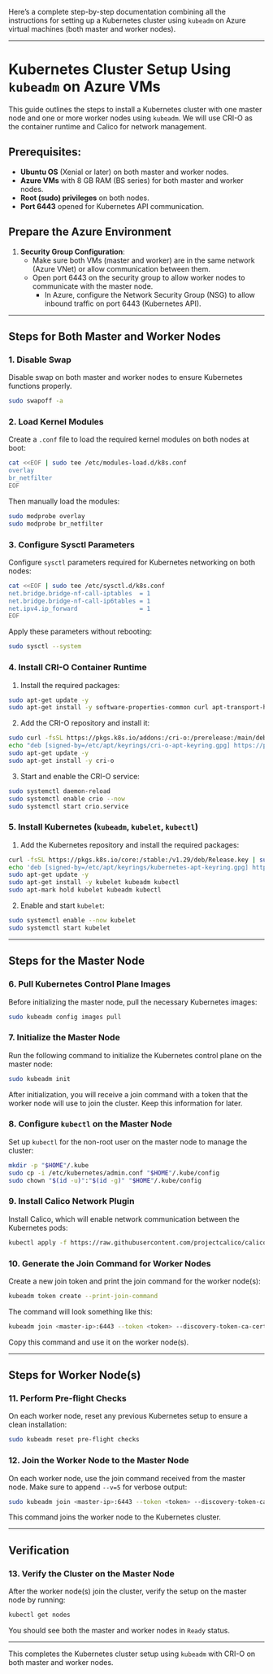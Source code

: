 Here’s a complete step-by-step documentation combining all the instructions for setting up a Kubernetes cluster using `kubeadm` on Azure virtual machines (both master and worker nodes).

---

# Kubernetes Cluster Setup Using `kubeadm` on Azure VMs

This guide outlines the steps to install a Kubernetes cluster with one master node and one or more worker nodes using `kubeadm`. We will use CRI-O as the container runtime and Calico for network management.

## Prerequisites:
- **Ubuntu OS** (Xenial or later) on both master and worker nodes.
- **Azure VMs** with 8 GB RAM (BS series) for both master and worker nodes.
- **Root (sudo) privileges** on both nodes.
- **Port 6443** opened for Kubernetes API communication.

## Prepare the Azure Environment
1. **Security Group Configuration**:
   - Make sure both VMs (master and worker) are in the same network (Azure VNet) or allow communication between them.
   - Open port 6443 on the security group to allow worker nodes to communicate with the master node.
     - In Azure, configure the Network Security Group (NSG) to allow inbound traffic on port 6443 (Kubernetes API).
  
---

## Steps for Both Master and Worker Nodes

### 1. Disable Swap

Disable swap on both master and worker nodes to ensure Kubernetes functions properly.

```bash
sudo swapoff -a
```

### 2. Load Kernel Modules

Create a `.conf` file to load the required kernel modules on both nodes at boot:

```bash
cat <<EOF | sudo tee /etc/modules-load.d/k8s.conf
overlay
br_netfilter
EOF
```

Then manually load the modules:

```bash
sudo modprobe overlay
sudo modprobe br_netfilter
```

### 3. Configure Sysctl Parameters

Configure `sysctl` parameters required for Kubernetes networking on both nodes:

```bash
cat <<EOF | sudo tee /etc/sysctl.d/k8s.conf
net.bridge.bridge-nf-call-iptables  = 1
net.bridge.bridge-nf-call-ip6tables = 1
net.ipv4.ip_forward                 = 1
EOF
```

Apply these parameters without rebooting:

```bash
sudo sysctl --system
```

### 4. Install CRI-O Container Runtime

1. Install the required packages:

```bash
sudo apt-get update -y
sudo apt-get install -y software-properties-common curl apt-transport-https ca-certificates gpg
```

2. Add the CRI-O repository and install it:

```bash
sudo curl -fsSL https://pkgs.k8s.io/addons:/cri-o:/prerelease:/main/deb/Release.key | sudo gpg --dearmor -o /etc/apt/keyrings/cri-o-apt-keyring.gpg
echo "deb [signed-by=/etc/apt/keyrings/cri-o-apt-keyring.gpg] https://pkgs.k8s.io/addons:/cri-o:/prerelease:/main/deb/ /" | sudo tee /etc/apt/sources.list.d/cri-o.list
sudo apt-get update -y
sudo apt-get install -y cri-o
```

3. Start and enable the CRI-O service:

```bash
sudo systemctl daemon-reload
sudo systemctl enable crio --now
sudo systemctl start crio.service
```

### 5. Install Kubernetes (`kubeadm`, `kubelet`, `kubectl`)

1. Add the Kubernetes repository and install the required packages:

```bash
curl -fsSL https://pkgs.k8s.io/core:/stable:/v1.29/deb/Release.key | sudo gpg --dearmor -o /etc/apt/keyrings/kubernetes-apt-keyring.gpg
echo 'deb [signed-by=/etc/apt/keyrings/kubernetes-apt-keyring.gpg] https://pkgs.k8s.io/core:/stable:/v1.29/deb/ /' | sudo tee /etc/apt/sources.list.d/kubernetes.list
sudo apt-get update -y
sudo apt-get install -y kubelet kubeadm kubectl
sudo apt-mark hold kubelet kubeadm kubectl
```

2. Enable and start `kubelet`:

```bash
sudo systemctl enable --now kubelet
sudo systemctl start kubelet
```

---

## Steps for the Master Node

### 6. Pull Kubernetes Control Plane Images

Before initializing the master node, pull the necessary Kubernetes images:

```bash
sudo kubeadm config images pull
```

### 7. Initialize the Master Node

Run the following command to initialize the Kubernetes control plane on the master node:

```bash
sudo kubeadm init
```

After initialization, you will receive a join command with a token that the worker node will use to join the cluster. Keep this information for later.

### 8. Configure `kubectl` on the Master Node

Set up `kubectl` for the non-root user on the master node to manage the cluster:

```bash
mkdir -p "$HOME"/.kube
sudo cp -i /etc/kubernetes/admin.conf "$HOME"/.kube/config
sudo chown "$(id -u)":"$(id -g)" "$HOME"/.kube/config
```

### 9. Install Calico Network Plugin

Install Calico, which will enable network communication between the Kubernetes pods:

```bash
kubectl apply -f https://raw.githubusercontent.com/projectcalico/calico/v3.26.0/manifests/calico.yaml
```

### 10. Generate the Join Command for Worker Nodes

Create a new join token and print the join command for the worker node(s):

```bash
kubeadm token create --print-join-command
```

The command will look something like this:

```bash
kubeadm join <master-ip>:6443 --token <token> --discovery-token-ca-cert-hash sha256:<hash>
```

Copy this command and use it on the worker node(s).

---

## Steps for Worker Node(s)

### 11. Perform Pre-flight Checks

On each worker node, reset any previous Kubernetes setup to ensure a clean installation:

```bash
sudo kubeadm reset pre-flight checks
```

### 12. Join the Worker Node to the Master Node

On each worker node, use the join command received from the master node. Make sure to append `--v=5` for verbose output:

```bash
sudo kubeadm join <master-ip>:6443 --token <token> --discovery-token-ca-cert-hash sha256:<hash> --v=5
```

This command joins the worker node to the Kubernetes cluster.

---

## Verification

### 13. Verify the Cluster on the Master Node

After the worker node(s) join the cluster, verify the setup on the master node by running:

```bash
kubectl get nodes
```

You should see both the master and worker nodes in `Ready` status.

---

This completes the Kubernetes cluster setup using `kubeadm` with CRI-O on both master and worker nodes.
